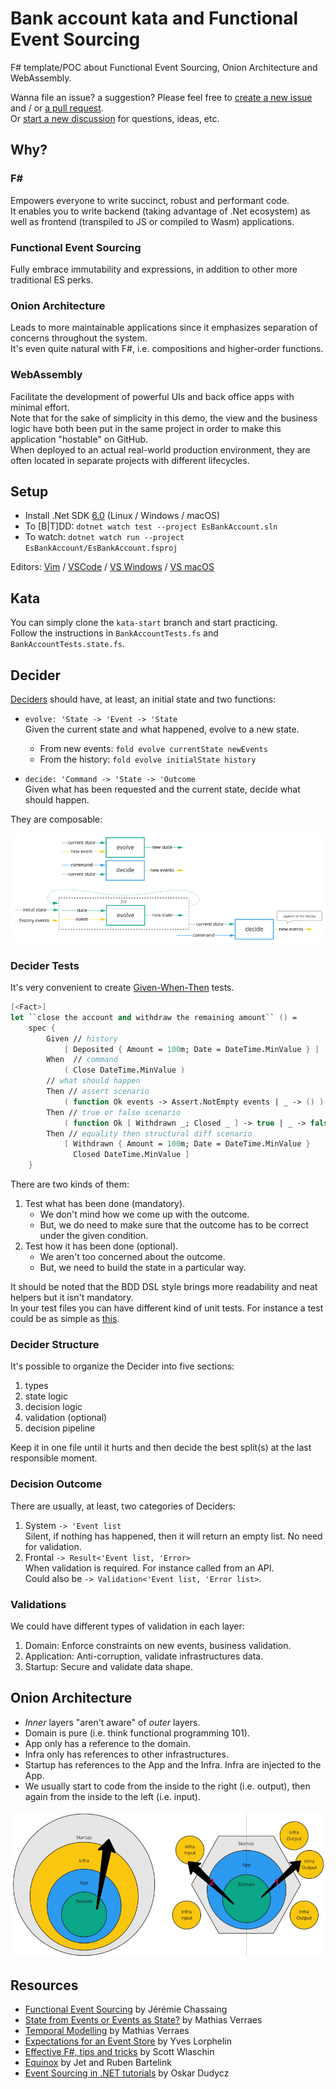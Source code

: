 # Bank account kata and Functional Event Sourcing

F# template/POC about Functional Event Sourcing, Onion Architecture and WebAssembly.

Wanna file an issue? a suggestion? Please feel free to [create a new issue](https://github.com/akhansari/EsBankAccount/issues/new) and / or [a pull request](https://github.com/akhansari/EsBankAccount/compare).\
Or [start a new discussion](https://github.com/akhansari/EsBankAccount/discussions/new) for questions, ideas, etc.

## Why?

### F#
Empowers everyone to write succinct, robust and performant code.\
It enables you to write backend (taking advantage of .Net ecosystem) as well as frontend (transpiled to JS or compiled to Wasm) applications.

### Functional Event Sourcing
Fully embrace immutability and expressions, in addition to other more traditional ES perks.

### Onion Architecture
Leads to more maintainable applications since it emphasizes separation of concerns throughout the system.\
It's even quite natural with F#, i.e. compositions and higher-order functions.

### WebAssembly
Facilitate the development of powerful UIs and back office apps with minimal effort.\
Note that for the sake of simplicity in this demo, the view and the business logic have both been put in the same project in order to make this application "hostable" on GitHub. \
When deployed to an actual real-world production environment, they are often located in separate projects with different lifecycles.

## Setup

- Install .Net SDK [6.0](https://dotnet.microsoft.com/download/dotnet/6.0) (Linux / Windows / macOS)
- To [B|T]DD: `dotnet watch test --project EsBankAccount.sln`
- To watch: `dotnet watch run --project EsBankAccount/EsBankAccount.fsproj`

Editors: [Vim](https://github.com/ionide/Ionide-vim) / [VSCode](https://marketplace.visualstudio.com/items?itemName=Ionide.Ionide-fsharp) / [VS Windows](https://visualstudio.microsoft.com/vs/community/) / [VS macOS](https://visualstudio.microsoft.com/vs/mac/)

## Kata

You can simply clone the `kata-start` branch and start practicing.\
Follow the instructions in `BankAccountTests.fs` and `BankAccountTests.state.fs`.

## Decider

[Deciders](https://thinkbeforecoding.com/post/2021/12/17/functional-event-sourcing-decider) should have, at least, an initial state and two functions:

- `evolve: 'State -> 'Event -> 'State`\
  Given the current state and what happened, evolve to a new state.

  - From new events: `fold evolve currentState newEvents`
  - From the history: `fold evolve initialState history`

- `decide: 'Command -> 'State -> 'Outcome`\
  Given what has been requested and the current state, decide what should happen.

They are composable:

<img src="assets/decider.png" alt="decider" />

### Decider Tests

It's very convenient to create [Given-When-Then](EsBankAccount.Tests/Domain/BankAccountTests.fs) tests.

```fsharp
[<Fact>]
let ``close the account and withdraw the remaining amount`` () =
    spec {
        Given // history
            [ Deposited { Amount = 100m; Date = DateTime.MinValue } ]
        When  // command
            ( Close DateTime.MinValue )
        // what should happen
        Then // assert scenario
            ( function Ok events -> Assert.NotEmpty events | _ -> () )
        Then // true or false scenario
            ( function Ok [ Withdrawn _; Closed _ ] -> true | _ -> false )
        Then // equality then structural diff scenario
            [ Withdrawn { Amount = 100m; Date = DateTime.MinValue }
              Closed DateTime.MinValue ]
    }
```

There are two kinds of them:
1. Test what has been done (mandatory).
   - We don't mind how we come up with the outcome.
   - But, we do need to make sure that the outcome has to be correct under the given condition.
2. Test how it has been done (optional).
   - We aren't too concerned about the outcome.
   - But, we need to build the state in a particular way.

It should be noted that the BDD DSL style brings more readability and neat helpers but it isn't mandatory.\
In your test files you can have different kind of unit tests. For instance a test could be as simple as [this](https://github.com/thinkbeforecoding/UnoCore/blob/solution/Uno.Tests/Tests.fs).

### Decider Structure

It's possible to organize the Decider into five sections:
1. types
1. state logic
1. decision logic
1. validation (optional)
1. decision pipeline

Keep it in one file until it hurts and then decide the best split(s) at the last responsible moment.

### Decision Outcome

There are usually, at least, two categories of Deciders:
1. System `-> 'Event list`\
   Silent, if nothing has happened, then it will return an empty list. No need for validation.
1. Frontal `-> Result<'Event list, 'Error>`\
   When validation is required. For instance called from an API.\
   Could also be `-> Validation<'Event list, 'Error list>`.

### Validations

We could have different types of validation in each layer:
1. Domain: Enforce constraints on new events, business validation.
1. Application: Anti-corruption, validate infrastructures data.
1. Startup: Secure and validate data shape.

## Onion Architecture

- _Inner_ layers "aren't aware" of _outer_ layers.
- Domain is pure (i.e. think functional programming 101).
- App only has a reference to the domain.
- Infra only has references to other infrastructures.
- Startup has references to the App and the Infra. Infra are injected to the App.
- We usually start to code from the inside to the right (i.e. output), then again from the inside to the left (i.e. input).

<img src="assets/onion.png" alt="onion architecture" />

## Resources

- [Functional Event Sourcing](https://thinkbeforecoding.com/category/Event-Sourcing) by Jérémie Chassaing
- [State from Events or Events as State?](https://verraes.net/2019/08/eventsourcing-state-from-events-vs-events-as-state/) by Mathias Verraes
- [Temporal Modelling](https://verraes.net/2019/06/talk-temporal-modelling/) by Mathias Verraes
- [Expectations for an Event Store](https://github.com/ylorph/RandomThoughts/blob/master/2019.08.09_expectations_for_an_event_store.md) by Yves Lorphelin
- [Effective F#, tips and tricks](https://gist.github.com/swlaschin/31d5a0a2c4478e82e3ed60d653c0206b) by Scott Wlaschin
- [Equinox](https://github.com/jet/equinox) by Jet and Ruben Bartelink
- [Event Sourcing in .NET tutorials](https://github.com/oskardudycz/EventSourcing.NetCore) by Oskar Dudycz
